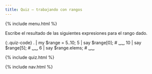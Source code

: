 ```yaml
---
title: Quiz — trabajando con rangos
---
```


{% include menu.html %}

Escribe el resultado de las siguientes expresiones para el rango dado.

{:.quiz-code}
. | my $range = 5..10;
5 | say $range[0]; # ␣␣
10 | say $range[5]; # ␣␣
6 | say $range.elems; # ␣␣

{% include quiz.html %}

{% include nav.html %}